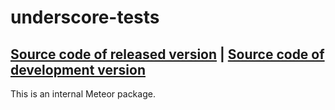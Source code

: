 # underscore-tests
[Source code of released version](https://github.com/meteor/meteor/tree/master/packages/underscore-tests) | [Source code of development version](https://github.com/meteor/meteor/tree/master/packages/underscore-tests)
---

This is an internal Meteor package.